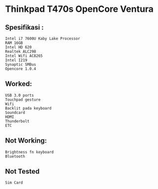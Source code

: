 # Thinkpad T470s OpenCore Ventura

## Spesifikasi :

    Intel i7 7600U Kaby Lake Processor
    RAM 16GB
    Intel HD 620
    Realtek ALC298
    Intel Wifi AC8265
    Intel I219
    Synaptic SMBus
    Opencore 1.0.4


## Worked:

    USB 3.0 ports
    Touchpad gesture
    Wifi
    Backlit pada keyboard
    Soundcard
    HDMI
    Thunderbolt
    ETC


## Not Working:
    Brightness fn keyboard
    Bluetooth

## Not Tested
    Sim Card



